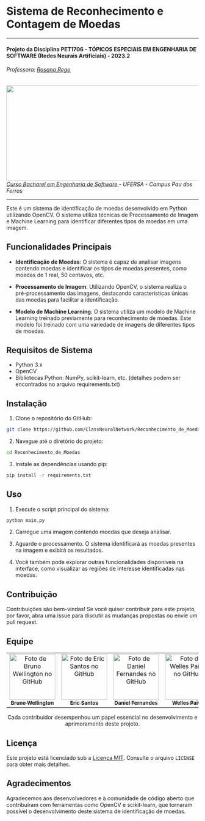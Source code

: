 # Sistema de Reconhecimento e Contagem de Moedas

---
#### Projeto da Disciplina PET1706 - TÓPICOS ESPECIAIS EM ENGENHARIA DE SOFTWARE (Redes Neurais Artificiais) - 2023.2 
###### Professora: [Rosana Rego](https://github.com/roscibely)
<div>
  <img src="https://raw.githubusercontent.com/roscibely/algorithms-and-data-structure/main/root/ufersa.jpg" width="700" height="250">
</div>
<i> <a href="https://engsoftwarepaudosferros.ufersa.edu.br/apresentacao/"> Curso Bacharel em Engenharia de Software  </a> - UFERSA - Campus Pau dos Ferros </a></i>

---

Este é um sistema de identificação de moedas desenvolvido em Python utilizando OpenCV. O sistema utiliza técnicas de Processamento de Imagem e Machine Learning para identificar diferentes tipos de moedas em uma imagem.

## Funcionalidades Principais

- **Identificação de Moedas**: O sistema é capaz de analisar imagens contendo moedas e identificar os tipos de moedas presentes, como moedas de 1 real, 50 centavos, etc.

- **Processamento de Imagem**: Utilizando OpenCV, o sistema realiza o pré-processamento das imagens, destacando características únicas das moedas para facilitar a identificação.

- **Modelo de Machine Learning**: O sistema utiliza um modelo de Machine Learning treinado previamente para reconhecimento de moedas. Este modelo foi treinado com uma variedade de imagens de diferentes tipos de moedas.

## Requisitos de Sistema

- Python 3.x
- OpenCV
- Bibliotecas Python: NumPy, scikit-learn, etc. (detalhes podem ser encontrados no arquivo requirements.txt)

## Instalação

1. Clone o repositório do GitHub:

```bash
git clone https://github.com/ClassNeuralNetwork/Reconhecimento_de_Moedas.git
```

2. Navegue até o diretório do projeto:

```bash
cd Reconhecimento_de_Moedas
```

3. Instale as dependências usando pip:

```bash
pip install -r requirements.txt
```

## Uso

1. Execute o script principal do sistema:

```bash
python main.py
```

2. Carregue uma imagem contendo moedas que deseja analisar.

3. Aguarde o processamento. O sistema identificará as moedas presentes na imagem e exibirá os resultados.

4. Você também pode explorar outras funcionalidades disponíveis na interface, como visualizar as regiões de interesse identificadas nas moedas.

## Contribuição

Contribuições são bem-vindas! Se você quiser contribuir para este projeto, por favor, abra uma issue para discutir as mudanças propostas ou envie um pull request.
## Equipe
<table align="center">
  <tr>    
    <td align="center">
      <a href="https://github.com/brunowellington">
        <img src="https://avatars.githubusercontent.com/u/83995825?v=4" 
        width="120px;"  alt="Foto de Bruno Wellington no GitHub"/><br>
        <sub>
          <b>Bruno Wellington</b>
         </sub>
      </a>
    </td>
    <td align="center">
      <a href="https://github.com/EricSantosdm">
        <img src="https://avatars.githubusercontent.com/u/33100571?v=4" 
        width="120px;" alt="Foto de Eric Santos no GitHub"/><br>
        <sub>
          <b>Eric Santos</b>
         </sub>
      </a>
    </td>
    <td align="center">
      <a href="https://github.com/DanielFernandess">
        <img src="https://avatars.githubusercontent.com/u/80116546?v=4" 
        width="120px;" alt="Foto de Daniel Fernandes no GitHub"/><br>
        <sub>
          <b>Daniel Fernandes</b>
         </sub>
      </a>
    </td>
    <td align="center">
      <a href="https://github.com/wellespaiva-dev">
        <img src="https://avatars.githubusercontent.com/u/69151464?v=4" 
        width="120px;" alt="Foto de Welles Paiva no GitHub"/><br>
        <sub>
          <b>Welles Paiva</b>
         </sub>
      </a>
    </td>
  </tr>
</table>

<p align="center">
Cada contribuidor desempenhou um papel essencial no desenvolvimento e aprimoramento deste projeto.
</p>



## Licença

Este projeto está licenciado sob a [Licença MIT](https://opensource.org/licenses/MIT). Consulte o arquivo `LICENSE` para obter mais detalhes.

## Agradecimentos

Agradecemos aos desenvolvedores e à comunidade de código aberto que contribuíram com ferramentas como OpenCV e scikit-learn, que tornaram possível o desenvolvimento deste sistema de identificação de moedas.
